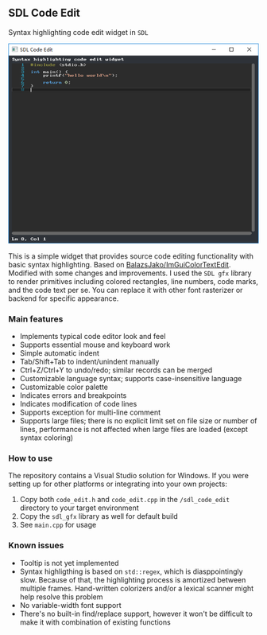 ## SDL Code Edit

Syntax highlighting code edit widget in `SDL`

![Screenshot](coding.png "Screenshot")

This is a simple widget that provides source code editing functionality with basic syntax highlighting. Based on [BalazsJako/ImGuiColorTextEdit](https://github.com/BalazsJako/ImGuiColorTextEdit). Modified with some changes and improvements. I used the `SDL gfx` library to render primitives including colored rectangles, line numbers, code marks, and the code text per se. You can replace it with other font rasterizer or backend for specific appearance.

### Main features

* Implements typical code editor look and feel
* Supports essential mouse and keyboard work
* Simple automatic indent
* Tab/Shift+Tab to indent/unindent manually
* Ctrl+Z/Ctrl+Y to undo/redo; similar records can be merged
* Customizable language syntax; supports case-insensitive language
* Customizable color palette
* Indicates errors and breakpoints
* Indicates modification of code lines
* Supports exception for multi-line comment
* Supports large files; there is no explicit limit set on file size or number of lines, performance is not affected when large files are loaded (except syntax coloring)

### How to use

The repository contains a Visual Studio solution for Windows. If you were setting up for other platforms or integrating into your own projects:

1. Copy both `code_edit.h` and `code_edit.cpp` in the `/sdl_code_edit` directory to your target environment
2. Copy the `sdl_gfx` library as well for default build
3. See `main.cpp` for usage

### Known issues

* Tooltip is not yet implemented
* Syntax highligthing is based on `std::regex`, which is diasppointingly slow. Because of that, the highlighting process is amortized between multiple frames. Hand-written colorizers and/or a lexical scanner might help resolve this problem
* No variable-width font support
* There's no built-in find/replace support, however it won't be difficult to make it with combination of existing functions
